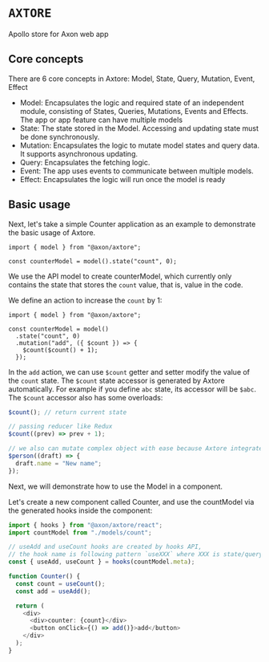 # `AXTORE`

Apollo store for Axon web app

## Core concepts

There are 6 core concepts in Axtore: Model, State, Query, Mutation, Event, Effect

- Model: Encapsulates the logic and required state of an independent module, consisting of States, Queries, Mutations, Events and Effects. The app or app feature can have multiple models
- State: The state stored in the Model. Accessing and updating state must be done synchronously.
- Mutation: Encapsulates the logic to mutate model states and query data. It supports asynchronous updating.
- Query: Encapsulates the fetching logic.
- Event: The app uses events to communicate between multiple models.
- Effect: Encapsulates the logic will run once the model is ready

## Basic usage

Next, let's take a simple Counter application as an example to demonstrate the basic usage of Axtore.

```tsx
import { model } from "@axon/axtore";

const counterModel = model().state("count", 0);
```

We use the API model to create counterModel, which currently only contains the state that stores the `count` value, that is, value in the code.

We define an action to increase the `count` by 1:

```tsx
import { model } from "@axon/axtore";

const counterModel = model()
  .state("count", 0)
  .mutation("add", ({ $count }) => {
    $count($count() + 1);
  });
```

In the `add` action, we can use `$count` getter and setter modify the value of the `count` state.
The `$count` state accessor is generated by Axtore automatically. For example if you define `abc` state, its accessor will be `$abc`.
The `$count` accessor also has some overloads:

```ts
$count(); // return current state

// passing reducer like Redux
$count((prev) => prev + 1);

// we also can mutate complex object with ease because Axtore integrates with Immer under the hood
$person((draft) => {
  draft.name = "New name";
});
```

Next, we will demonstrate how to use the Model in a component.

Let's create a new component called Counter, and use the countModel via the generated hooks inside the component:

```ts
import { hooks } from "@axon/axtore/react";
import countModel from "./models/count";

// useAdd and useCount hooks are created by hooks API,
// the hook name is following pattern `useXXX` where XXX is state/query/mutation/event name
const { useAdd, useCount } = hooks(countModel.meta);

function Counter() {
  const count = useCount();
  const add = useAdd();

  return (
    <div>
      <div>counter: {count}</div>
      <button onClick={() => add()}>add</button>
    </div>
  );
}
```
